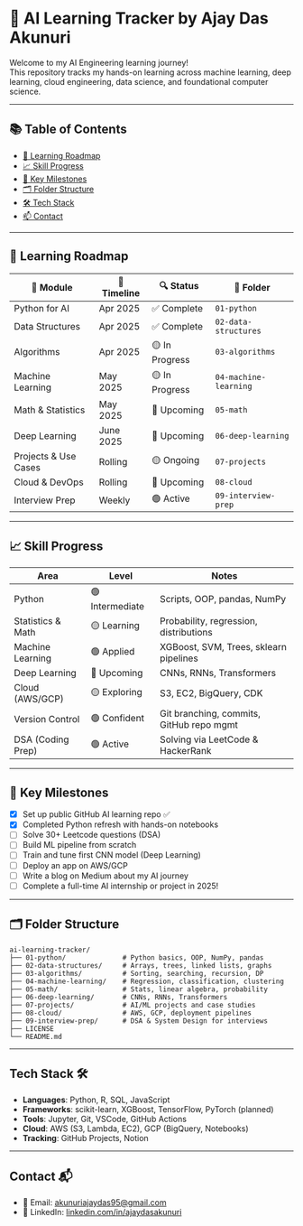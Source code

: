 # 🧠 AI Learning Tracker by Ajay Das Akunuri

Welcome to my AI Engineering learning journey!  
This repository tracks my hands-on learning across machine learning, deep learning, cloud engineering, data science, and foundational computer science.

---

## 📚 Table of Contents

- [📁 Learning Roadmap](#-learning-roadmap)
- [📈 Skill Progress](#-skill-progress)
- [🎯 Key Milestones](#-key-milestones)
- [🗂️ Folder Structure](#-folder-structure)
- [🛠 Tech Stack](#-tech-stack)
- [📫 Contact](#-contact)

---

## 📁 Learning Roadmap

| 📘 Module | 📅 Timeline | 🔍 Status | 📁 Folder |
|----------|-------------|-----------|------------|
| Python for AI | Apr 2025 | ✅ Complete | `01-python` |
| Data Structures | Apr 2025 | ✅ Complete | `02-data-structures` |
| Algorithms | Apr 2025 | 🟡 In Progress | `03-algorithms` |
| Machine Learning | May 2025 | 🟡 In Progress | `04-machine-learning` |
| Math & Statistics | May 2025 | 🔲 Upcoming | `05-math` |
| Deep Learning | June 2025 | 🔲 Upcoming | `06-deep-learning` |
| Projects & Use Cases | Rolling | 🟡 Ongoing | `07-projects` |
| Cloud & DevOps | Rolling | 🔲 Upcoming | `08-cloud` |
| Interview Prep | Weekly | 🟢 Active | `09-interview-prep` |

---

## 📈 Skill Progress

| Area               | Level         | Notes |
|--------------------|---------------|-------|
| Python             | 🟢 Intermediate | Scripts, OOP, pandas, NumPy |
| Statistics & Math  | 🟡 Learning     | Probability, regression, distributions |
| Machine Learning   | 🟢 Applied      | XGBoost, SVM, Trees, sklearn pipelines |
| Deep Learning      | 🔲 Upcoming     | CNNs, RNNs, Transformers |
| Cloud (AWS/GCP)    | 🟡 Exploring    | S3, EC2, BigQuery, CDK |
| Version Control    | 🟢 Confident    | Git branching, commits, GitHub repo mgmt |
| DSA (Coding Prep)  | 🟢 Active       | Solving via LeetCode & HackerRank |

---

## 🎯 Key Milestones

- [x] Set up public GitHub AI learning repo ✅
- [x] Completed Python refresh with hands-on notebooks
- [ ] Solve 30+ Leetcode questions (DSA)
- [ ] Build ML pipeline from scratch
- [ ] Train and tune first CNN model (Deep Learning)
- [ ] Deploy an app on AWS/GCP
- [ ] Write a blog on Medium about my AI journey
- [ ] Complete a full-time AI internship or project in 2025!

---

## 🗂️ Folder Structure

```
ai-learning-tracker/
├── 01-python/              # Python basics, OOP, NumPy, pandas
├── 02-data-structures/     # Arrays, trees, linked lists, graphs
├── 03-algorithms/          # Sorting, searching, recursion, DP
├── 04-machine-learning/    # Regression, classification, clustering
├── 05-math/                # Stats, linear algebra, probability
├── 06-deep-learning/       # CNNs, RNNs, Transformers
├── 07-projects/            # AI/ML projects and case studies
├── 08-cloud/               # AWS, GCP, deployment pipelines
├── 09-interview-prep/      # DSA & System Design for interviews
├── LICENSE
└── README.md
```

---

## Tech Stack 🛠️

- **Languages**: Python, R, SQL, JavaScript
- **Frameworks**: scikit-learn, XGBoost, TensorFlow, PyTorch (planned)
- **Tools**: Jupyter, Git, VSCode, GitHub Actions
- **Cloud**: AWS (S3, Lambda, EC2), GCP (BigQuery, Notebooks)
- **Tracking**: GitHub Projects, Notion

---

## Contact 📬

- 📧 Email: [akunuriajaydas95@gmail.com](mailto:akunuriajaydas95@gmail.com)
- 💼 LinkedIn: [linkedin.com/in/ajaydasakunuri](https://www.linkedin.com/in/ajay-das-929122135/)
